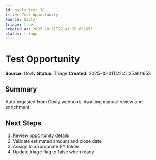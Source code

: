 ```yaml
---
id: govly_test_70
title: Test Opportunity
source: Govly
triage: true
created_at: 2025-10-31T22:41:25.801653
status: triage
---
```


# Test Opportunity

**Source:** Govly
**Status:** Triage
**Created:** 2025-10-31T22:41:25.801653

## Summary

Auto-ingested from Govly webhook. Awaiting manual review and enrichment.

## Next Steps

1. Review opportunity details
2. Validate estimated amount and close date
3. Assign to appropriate FY folder
4. Update triage flag to false when ready
